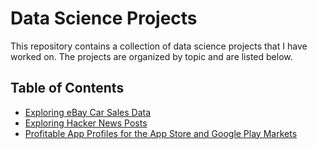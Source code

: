 # Data Science Projects

This repository contains a collection of data science projects that I have worked on. The projects are organized by topic and are listed below.

## Table of Contents

- [Exploring eBay Car Sales Data](Exploring_eBay_Car_Sales_Data.ipynb)
- [Exploring Hacker News Posts](Exploring_Hacker_News_Posts.ipynb)
- [Profitable App Profiles for the App Store and Google Play Markets](Profitable_App_Profiles_for_the_AppStore_and_GooglePlay_Markets.ipynb)
